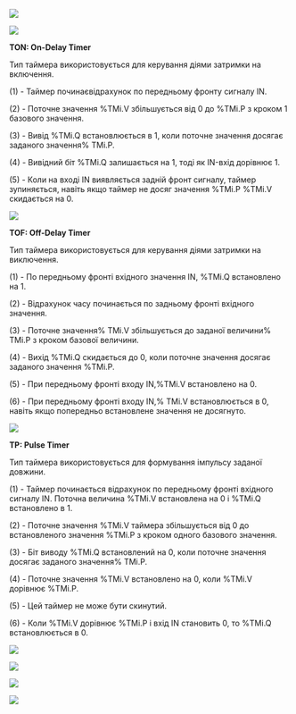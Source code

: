 ![](media/4_02.jpg)

![](media/4_04.jpg)



**TON: On-Delay Timer**

Тип таймера використовується для керування діями затримки на включення.

(1) - Таймер починаєвідрахунок по передньому фронту сигналу IN.

(2) - Поточне значення %TMi.V збільшується від 0 до %TMi.P з кроком 1 базового значення.

(3) - Вивід %TMi.Q встановлюється в 1, коли поточне значення досягає заданого значення% TMi.P.

(4) - Вивідний біт %TMi.Q залишається на 1, тоді як IN-вхід дорівнює 1.

(5) - Коли на вході IN виявляється задній фронт сигналу, таймер зупиняється, навіть якщо таймер не досяг значення %TMi.P %TMi.V скидається на 0.

![](media/4_05.jpg)



**TOF: Off-Delay Timer**

Тип таймера використовується для керування діями затримки на виключення.

(1)  - По передньому фронті вхідного значення IN, %TMi.Q встановлено на 1.

(2) - Відрахунок часу починається по задньому фронті вхідного значення.

(3) - Поточне значення% TMi.V збільшується до заданої величини% TMi.P з кроком базової величини.

(4) - Вихід %TMi.Q скидається до 0, коли поточне значення досягає заданого значення %TMi.P.

(5) - При передньому фронті входу IN,%TMi.V встановлено на 0.

(6) - При передньому фронті входу IN,% TMi.V встановлюється в 0, навіть якщо попередньо встановлене значення не досягнуто.

![](media/4_06.jpg)



**TP: Pulse Timer**

Тип таймера використовується для формування імпульсу заданої довжини.

(1) - Таймер починається відрахунок по передньому фронті вхідного сигналу IN. Поточна величина %TMi.V встановлена на 0 і %TMi.Q встановлено в 1.

 (2) - Поточне значення %TMi.V таймера збільшується від 0 до встановленого значення %TMi.P з кроком одного базового значення.

(3) - Біт виводу %TMi.Q встановлений на 0, коли поточне значення досягає заданого значення% TMi.P.

(4) - Поточне значення %TMi.V встановлено на 0, коли %TMi.V дорівнює %TMi.P.

(5) - Цей таймер не може бути скинутий.

(6) - Коли %TMi.V дорівнює %TMi.P і вхід IN становить 0, то %TMi.Q встановлюється в 0.

![](media/4_07.jpg)

![](media/4_08.jpg)

![](media/4_09.jpg)

![](media/4_10.jpg)